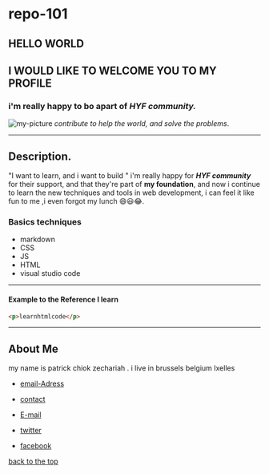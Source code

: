 # repo-101

## HELLO WORLD

## I WOULD LIKE TO WELCOME YOU TO MY PROFILE

### i'm really happy to bo apart of **_HYF community._**

![my-picture](https://scontent.fbru1-1.fna.fbcdn.net/v/t1.0-9/120078247_2677580522502582_5622776211647593673_o.jpg?_nc_cat=109&_nc_sid=09cbfe&_nc_ohc=HHyrJt0UNUgAX9sTmeO&_nc_ht=scontent.fbru1-1.fna&oh=ecf9f334eabc88494c2ff7a39176c5ad&oe=5F8F2316)
_contribute to help the world, and solve the problems_.

---

## Description.

"I want to learn, and i want to build " i'm really happy for **_HYF community_** for their support, and that they're part of **my foundation**, and now i continue to learn the new techniques and tools in web development, i can feel it like fun to me ,i even forgot my lunch :smile::smiley::joy:.

### Basics techniques

- markdown
- CSS
- JS
- HTML
- visual studio code

---

#### Example to the Reference I learn

```html
<p>learnhtmlcode</p>
```

---

## About Me

my name is patrick chiok zechariah . i live in brussels belgium Ixelles

- [email-Adress](av-hergé-21/3-1050-brussels)

- [contact](+447307222428)

- [E-mail](chiokzechzrizh@gmail.com)

- [twitter](https://twitter.com/chiokwith_replie)

- [facebook](https://www.facebook.com/profile.php?id=100007519815651)

[back to the top](#repo-101)
